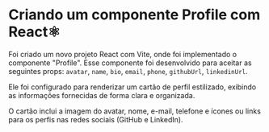 
# ‌Criando um componente Profile com React⚛

Foi criado um novo projeto React com Vite, onde foi implementado o componente "Profile". Esse componente foi desenvolvido para aceitar as seguintes props:  `avatar`, `name`, `bio`, `email`, `phone`, `githubUrl`, `linkedinUrl`. 

Ele foi configurado para renderizar um cartão de perfil estilizado, exibindo as informações fornecidas de forma clara e organizada.

O cartão inclui a imagem do avatar, nome, e-mail, telefone e ícones ou links para os perfis nas redes sociais (GitHub e LinkedIn).
